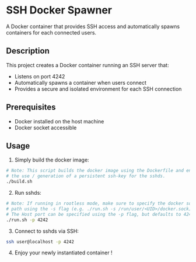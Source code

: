 # SSH Docker Spawner

A Docker container that provides SSH access and automatically spawns containers for each connected users.

## Description

This project creates a Docker container running an SSH server that:
- Listens on port 4242
- Automatically spawns a container when users connect
- Provides a secure and isolated environment for each SSH connection

## Prerequisites

- Docker installed on the host machine
- Docker socket accessible

## Usage

1. Simply build the docker image:
```bash
# Note: This script builds the docker image using the Dockerfile and ensures
# the use / generation of a persistent ssh-key for the sshds.
./build.sh
```
2. Run sshds:
```bash
# Note: If running in rootless mode, make sure to specify the docker socket
# path using the -s flag (e.g. ./run.sh -s /run/user/<UID>/docker.sock).
# The Host port can be specified using the -p flag, but defaults to 4242.
./run.sh -p 4242
```
3. Connect to sshds via SSH:
```bash
ssh user@localhost -p 4242
```
4. Enjoy your newly instantiated container !

